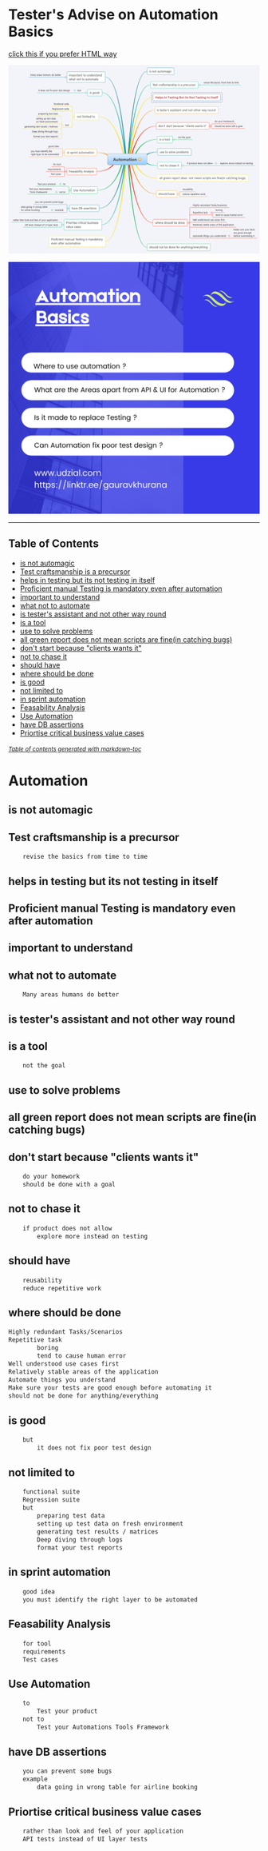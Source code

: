 # Tester's Advise on Automation Basics

[click this if you prefer HTML way](https://htmlpreview.github.io/?https://github.com/gauravkhuraana/Testing/blob/main/Automation/Automation%20Must%20know/AutomationBasics.html)

![Automation Basics](./AutomationMustKnow.png "Automation Must know")

![Automation Basics](./AutomationBasics.png "Automation Basics")


<hr>

## Table of Contents

- [is not automagic](#is-not-automagic)
- [Test craftsmanship is a precursor](#test-craftsmanship-is-a-precursor)
- [helps in testing but its not testing in itself](#helps-in-testing-but-its-not-testing-in-itself)
- [Proficient manual Testing is mandatory even after automation](#proficient-manual-testing-is-mandatory-even-after-automation)
- [important to understand](#important-to-understand)
- [what not to automate](#what-not-to-automate)
- [is tester's assistant and not other way round](#is-tester-s-assistant-and-not-other-way-round)
- [is a tool](#is-a-tool)
- [use to solve problems](#use-to-solve-problems)
- [all green report does  not mean scripts are fine(in catching bugs)](#all-green-report-does--not-mean-scripts-are-fine-in-catching-bugs-)
- [don't start because "clients wants it"](#don-t-start-because--clients-wants-it-)
- [not to chase it](#not-to-chase-it)
- [should have](#should-have)
- [where should be done](#where-should-be-done)
- [is good](#is-good)
- [not limited to](#not-limited-to)
- [in sprint automation](#in-sprint-automation)
- [Feasability Analysis](#feasability-analysis)
- [Use Automation](#use-automation)
- [have DB assertions](#have-db-assertions)
- [Priortise critical business value cases](#priortise-critical-business-value-cases)

<small><i><a href='http://ecotrust-canada.github.io/markdown-toc/'>Table of contents generated with markdown-toc</a></i></small>



# Automation

## is not automagic

## Test craftsmanship is a precursor
		revise the basics from time to time

## helps in testing but its not testing in itself

## Proficient manual Testing is mandatory even after automation

## important to understand 

## what not to automate
		Many areas humans do better

## is tester's assistant and not other way round

## is a tool
		not the goal

##	use to solve problems

## all green report does  not mean scripts are fine(in catching bugs)
	
## don't start because "clients wants it"

		do your homework
		should be done with a goal

## not to chase it
		if product does not allow
			explore more instead on testing

##	should have

		reusability
		reduce repetitive work

##	where should be done
	
	Highly redundant Tasks/Scenarios
	Repetitive task 
			boring
			tend to cause human error
	Well understood use cases first
	Relatively stable areas of the application
	Automate things you understand
	Make sure your tests are good enough before automating it
	should not be done for anything/everything
	
## is good

		but 
			it does not fix poor test design

## not limited to 
		functional suite
		Regression suite
		but
			preparing test data
			setting up test data on fresh environment
			generating test results / matrices
			Deep diving through logs
			format your test reports

## in sprint automation
		good idea
		you must identify the right layer to be automated

## Feasability Analysis

		for tool
		requirements
		Test cases

## Use Automation

		to
			Test your product
		not to
			Test your Automations Tools Framework

## have DB assertions

		you can prevent some bugs
		example
			data going in wrong table for airline booking

## Priortise critical business value cases
		
		rather than look and feel of your application
		API tests instead of UI layer tests
